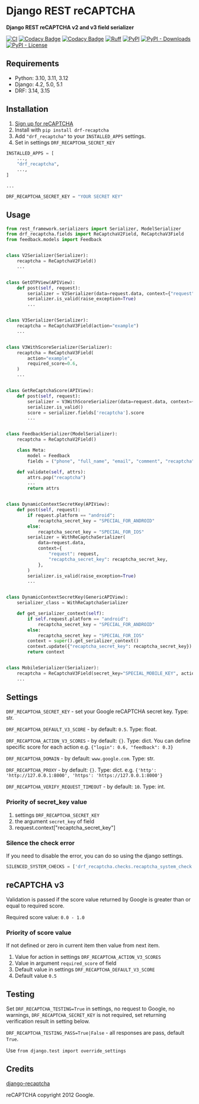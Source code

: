 # Django REST reCAPTCHA

**Django REST reCAPTCHA v2 and v3 field serializer**

[![CI](https://github.com/llybin/drf-recaptcha/workflows/tests/badge.svg)](https://github.com/llybin/drf-recaptcha/actions)
[![Codacy Badge](https://api.codacy.com/project/badge/Grade/a9b44d24cba74c75bca6472b2ee8da67)](https://www.codacy.com/app/llybin/drf-recaptcha?utm_source=github.com&amp;utm_medium=referral&amp;utm_content=llybin/drf-recaptcha&amp;utm_campaign=Badge_Grade)
[![Codacy Badge](https://api.codacy.com/project/badge/Coverage/a9b44d24cba74c75bca6472b2ee8da67)](https://www.codacy.com/app/llybin/drf-recaptcha?utm_source=github.com&amp;utm_medium=referral&amp;utm_content=llybin/drf-recaptcha&amp;utm_campaign=Badge_Coverage)
[![Ruff](https://img.shields.io/endpoint?url=https://raw.githubusercontent.com/astral-sh/ruff/main/assets/badge/v2.json)](https://github.com/astral-sh/ruff)
[![PyPI](https://img.shields.io/pypi/v/drf-recaptcha)](https://pypi.org/project/drf-recaptcha/)
[![PyPI - Downloads](https://img.shields.io/pypi/dm/drf-recaptcha)](https://pypi.org/project/drf-recaptcha/)
[![PyPI - License](https://img.shields.io/pypi/l/drf-recaptcha)](https://pypi.org/project/drf-recaptcha/)

## Requirements

* Python: 3.10, 3.11, 3.12
* Django: 4.2, 5.0, 5.1
* DRF: 3.14, 3.15

## Installation

1. [Sign up for reCAPTCHA](https://www.google.com/recaptcha/)
2. Install with `pip install drf-recaptcha`
3. Add `"drf_recaptcha"` to your `INSTALLED_APPS` settings.
4. Set in settings `DRF_RECAPTCHA_SECRET_KEY`

```python
INSTALLED_APPS = [
    ...,
    "drf_recaptcha",
    ...,
]

...

DRF_RECAPTCHA_SECRET_KEY = "YOUR SECRET KEY"
```

## Usage

```python
from rest_framework.serializers import Serializer, ModelSerializer
from drf_recaptcha.fields import ReCaptchaV2Field, ReCaptchaV3Field
from feedback.models import Feedback


class V2Serializer(Serializer):
    recaptcha = ReCaptchaV2Field()
    ...


class GetOTPView(APIView):
    def post(self, request):
        serializer = V2Serializer(data=request.data, context={"request": request})
        serializer.is_valid(raise_exception=True)
        ...


class V3Serializer(Serializer):
    recaptcha = ReCaptchaV3Field(action="example")
    ...


class V3WithScoreSerializer(Serializer):
    recaptcha = ReCaptchaV3Field(
        action="example",
        required_score=0.6,
    )
    ...


class GetReCaptchaScore(APIView):
    def post(self, request):
        serializer = V3WithScoreSerializer(data=request.data, context={"request": request})
        serializer.is_valid()
        score = serializer.fields['recaptcha'].score
        ...


class FeedbackSerializer(ModelSerializer):
    recaptcha = ReCaptchaV2Field()

    class Meta:
        model = Feedback
        fields = ("phone", "full_name", "email", "comment", "recaptcha")

    def validate(self, attrs):
        attrs.pop("recaptcha")
        ...
        return attrs


class DynamicContextSecretKey(APIView):
    def post(self, request):
        if request.platform == "android":
            recaptcha_secret_key = "SPECIAL_FOR_ANDROID"
        else:
            recaptcha_secret_key = "SPECIAL_FOR_IOS"
        serializer = WithReCaptchaSerializer(
            data=request.data,
            context={
                "request": request,
                "recaptcha_secret_key": recaptcha_secret_key,
            },
        )
        serializer.is_valid(raise_exception=True)
        ...


class DynamicContextSecretKey(GenericAPIView):
    serializer_class = WithReCaptchaSerializer

    def get_serializer_context(self):
        if self.request.platform == "android":
            recaptcha_secret_key = "SPECIAL_FOR_ANDROID"
        else:
            recaptcha_secret_key = "SPECIAL_FOR_IOS"
        context = super().get_serializer_context()
        context.update({"recaptcha_secret_key": recaptcha_secret_key})
        return context


class MobileSerializer(Serializer):
    recaptcha = ReCaptchaV3Field(secret_key="SPECIAL_MOBILE_KEY", action="feedback")
    ...
```

## Settings

`DRF_RECAPTCHA_SECRET_KEY` - set your Google reCAPTCHA secret key. Type: str.

`DRF_RECAPTCHA_DEFAULT_V3_SCORE` - by default: `0.5`. Type: float.

`DRF_RECAPTCHA_ACTION_V3_SCORES` - by default: `{}`. Type: dict. You can define specific score for each action e.g.
`{"login": 0.6, "feedback": 0.3}`

`DRF_RECAPTCHA_DOMAIN` - by default: `www.google.com`. Type: str.

`DRF_RECAPTCHA_PROXY` - by default: `{}`. Type: dict. e.g.
`{'http': 'http://127.0.0.1:8000', 'https': 'https://127.0.0.1:8000'}`

`DRF_RECAPTCHA_VERIFY_REQUEST_TIMEOUT` - by default: `10`. Type: int.

### Priority of secret_key value

1. settings `DRF_RECAPTCHA_SECRET_KEY`
2. the argument `secret_key` of field
3. request.context["recaptcha_secret_key"]

### Silence the check error

If you need to disable the error, you can do so using the django settings.

```python
SILENCED_SYSTEM_CHECKS = ['drf_recaptcha.checks.recaptcha_system_check']
```

## reCAPTCHA v3

Validation is passed if the score value returned by Google is greater than or equal to required score.

Required score value: `0.0 - 1.0`

### Priority of score value

If not defined or zero in current item then value from next item.

1. Value for action in settings `DRF_RECAPTCHA_ACTION_V3_SCORES`
2. Value in argument `required_score` of field
3. Default value in settings `DRF_RECAPTCHA_DEFAULT_V3_SCORE`
4. Default value `0.5`

## Testing

Set `DRF_RECAPTCHA_TESTING=True` in settings, no request to Google, no warnings, `DRF_RECAPTCHA_SECRET_KEY` is not
required, set returning verification result in setting below.

`DRF_RECAPTCHA_TESTING_PASS=True|False` - all responses are pass, default `True`.

Use `from django.test import override_settings`

## Credits

[django-recaptcha](https://github.com/praekelt/django-recaptcha)

reCAPTCHA copyright 2012 Google.
